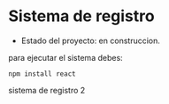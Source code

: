 <h1>Sistema de registro</h1>

- Estado del proyecto: en construccion.

para ejecutar el sistema debes:

```npm install react```

sistema de registro 2

